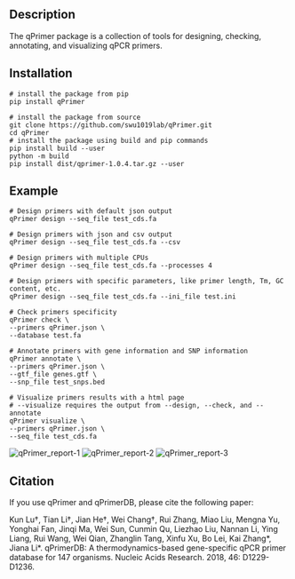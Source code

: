 ## Description
The qPrimer package is a collection of tools for designing, checking, annotating, and visualizing qPCR primers.

## Installation

```shell
# install the package from pip
pip install qPrimer
```

```shell
# install the package from source
git clone https://github.com/swu1019lab/qPrimer.git
cd qPrimer
# install the package using build and pip commands
pip install build --user
python -m build
pip install dist/qprimer-1.0.4.tar.gz --user
```

## Example

```shell
# Design primers with default json output
qPrimer design --seq_file test_cds.fa

# Design primers with json and csv output
qPrimer design --seq_file test_cds.fa --csv

# Design primers with multiple CPUs
qPrimer design --seq_file test_cds.fa --processes 4

# Design primers with specific parameters, like primer length, Tm, GC content, etc.
qPrimer design --seq_file test_cds.fa --ini_file test.ini

# Check primers specificity
qPrimer check \
--primers qPrimer.json \
--database test.fa

# Annotate primers with gene information and SNP information
qPrimer annotate \
--primers qPrimer.json \
--gtf_file genes.gtf \
--snp_file test_snps.bed

# Visualize primers results with a html page
# --visualize requires the output from --design, --check, and --annotate
qPrimer visualize \
--primers qPrimer.json \
--seq_file test_cds.fa
```

![qPrimer_report-1](https://cdn.jsdelivr.net/gh/swu1019lab/md_img/qPrimer_report-1.jpeg)
![qPrimer_report-2](https://cdn.jsdelivr.net/gh/swu1019lab/md_img/qPrimer_report-2.jpeg)
![qPrimer_report-3](https://cdn.jsdelivr.net/gh/swu1019lab/md_img/qPrimer_report-3.jpeg)

## Citation

If you use qPrimer and qPrimerDB, please cite the following paper:

Kun Lu†, Tian Li†, Jian He†, Wei Chang†, Rui Zhang, Miao Liu, Mengna Yu, Yonghai Fan, Jinqi Ma, Wei Sun, Cunmin Qu,
Liezhao Liu, Nannan Li, Ying Liang, Rui Wang, Wei Qian, Zhanglin Tang, Xinfu Xu, Bo Lei, Kai Zhang*, Jiana Li*.
qPrimerDB: A thermodynamics-based gene-specific qPCR primer database for 147 organisms.
Nucleic Acids Research. 2018, 46: D1229-D1236.